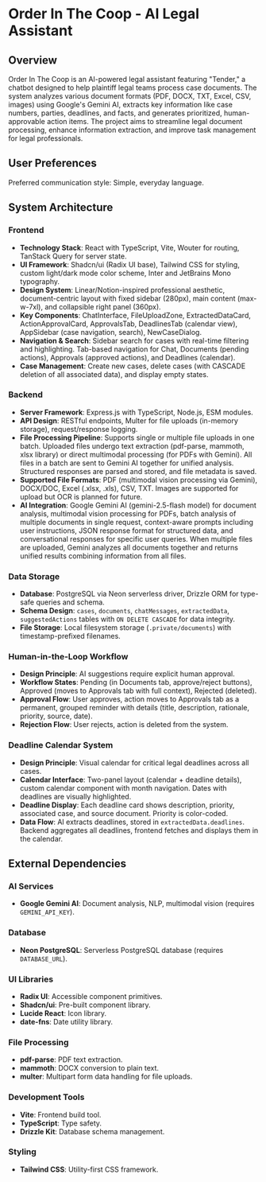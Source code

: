 # Order In The Coop - AI Legal Assistant

## Overview
Order In The Coop is an AI-powered legal assistant featuring "Tender," a chatbot designed to help plaintiff legal teams process case documents. The system analyzes various document formats (PDF, DOCX, TXT, Excel, CSV, images) using Google's Gemini AI, extracts key information like case numbers, parties, deadlines, and facts, and generates prioritized, human-approvable action items. The project aims to streamline legal document processing, enhance information extraction, and improve task management for legal professionals.

## User Preferences
Preferred communication style: Simple, everyday language.

## System Architecture

### Frontend
- **Technology Stack**: React with TypeScript, Vite, Wouter for routing, TanStack Query for server state.
- **UI Framework**: Shadcn/ui (Radix UI base), Tailwind CSS for styling, custom light/dark mode color scheme, Inter and JetBrains Mono typography.
- **Design System**: Linear/Notion-inspired professional aesthetic, document-centric layout with fixed sidebar (280px), main content (max-w-7xl), and collapsible right panel (360px).
- **Key Components**: ChatInterface, FileUploadZone, ExtractedDataCard, ActionApprovalCard, ApprovalsTab, DeadlinesTab (calendar view), AppSidebar (case navigation, search), NewCaseDialog.
- **Navigation & Search**: Sidebar search for cases with real-time filtering and highlighting. Tab-based navigation for Chat, Documents (pending actions), Approvals (approved actions), and Deadlines (calendar).
- **Case Management**: Create new cases, delete cases (with CASCADE deletion of all associated data), and display empty states.

### Backend
- **Server Framework**: Express.js with TypeScript, Node.js, ESM modules.
- **API Design**: RESTful endpoints, Multer for file uploads (in-memory storage), request/response logging.
- **File Processing Pipeline**: Supports single or multiple file uploads in one batch. Uploaded files undergo text extraction (pdf-parse, mammoth, xlsx library) or direct multimodal processing (for PDFs with Gemini). All files in a batch are sent to Gemini AI together for unified analysis. Structured responses are parsed and stored, and file metadata is saved.
- **Supported File Formats**: PDF (multimodal vision processing via Gemini), DOCX/DOC, Excel (.xlsx, .xls), CSV, TXT. Images are supported for upload but OCR is planned for future.
- **AI Integration**: Google Gemini AI (gemini-2.5-flash model) for document analysis, multimodal vision processing for PDFs, batch analysis of multiple documents in single request, context-aware prompts including user instructions, JSON response format for structured data, and conversational responses for specific user queries. When multiple files are uploaded, Gemini analyzes all documents together and returns unified results combining information from all files.

### Data Storage
- **Database**: PostgreSQL via Neon serverless driver, Drizzle ORM for type-safe queries and schema.
- **Schema Design**: `cases`, `documents`, `chatMessages`, `extractedData`, `suggestedActions` tables with `ON DELETE CASCADE` for data integrity.
- **File Storage**: Local filesystem storage (`.private/documents`) with timestamp-prefixed filenames.

### Human-in-the-Loop Workflow
- **Design Principle**: AI suggestions require explicit human approval.
- **Workflow States**: Pending (in Documents tab, approve/reject buttons), Approved (moves to Approvals tab with full context), Rejected (deleted).
- **Approval Flow**: User approves, action moves to Approvals tab as a permanent, grouped reminder with details (title, description, rationale, priority, source, date).
- **Rejection Flow**: User rejects, action is deleted from the system.

### Deadline Calendar System
- **Design Principle**: Visual calendar for critical legal deadlines across all cases.
- **Calendar Interface**: Two-panel layout (calendar + deadline details), custom calendar component with month navigation. Dates with deadlines are visually highlighted.
- **Deadline Display**: Each deadline card shows description, priority, associated case, and source document. Priority is color-coded.
- **Data Flow**: AI extracts deadlines, stored in `extractedData.deadlines`. Backend aggregates all deadlines, frontend fetches and displays them in the calendar.

## External Dependencies

### AI Services
- **Google Gemini AI**: Document analysis, NLP, multimodal vision (requires `GEMINI_API_KEY`).

### Database
- **Neon PostgreSQL**: Serverless PostgreSQL database (requires `DATABASE_URL`).

### UI Libraries
- **Radix UI**: Accessible component primitives.
- **Shadcn/ui**: Pre-built component library.
- **Lucide React**: Icon library.
- **date-fns**: Date utility library.

### File Processing
- **pdf-parse**: PDF text extraction.
- **mammoth**: DOCX conversion to plain text.
- **multer**: Multipart form data handling for file uploads.

### Development Tools
- **Vite**: Frontend build tool.
- **TypeScript**: Type safety.
- **Drizzle Kit**: Database schema management.

### Styling
- **Tailwind CSS**: Utility-first CSS framework.